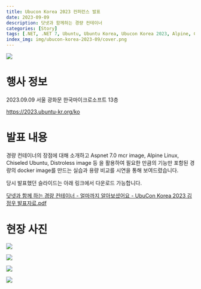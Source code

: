 ```yaml
---
title: Ubucon Korea 2023 컨퍼런스 발표
date: 2023-09-09
description: 닷넷과 함께하는 경량 컨테이너
categories: [Story]
tags: [.NET, .NET 7, Ubuntu, Ubuntu Korea, Ubucon Korea 2023, Alpine, Chiseled Ubuntu, Distroless]
index_img: img/ubucon-korea-2023-09/cover.png
---
```


![](img/ubucon-korea-2023-09/cover.png)

# 행사 정보

2023.09.09 서울 광화문 한국마이크로소프트 13층

https://2023.ubuntu-kr.org/ko

# 발표 내용

경량 컨테이너의 장점에 대해 소개하고 Aspnet 7.0 mcr image, Alpine Linux, Chiseled Ubuntu, Distroless image 등 을 활용하여 필요한 만큼의 기능만 포함된 경량의 docker image를 만드는 실습과 용량 비교를 시연을 통해 보여드렸습니다.

당시 발표했던 슬라이드는 아래 링크에서 다운로드 가능합니다.

[닷넷과 함께 하는 경량 컨테이너 - 얼마까지 알아보셨어요 - UbuCon Korea 2023 김정우 발표자료.pdf](https://drive.google.com/file/d/1biOffRvsBTqJ2ykwuCwQwYWKWtJ9Nrlv/view?usp=sharing)

# 현장 사진

![](img/ubucon-korea-2023-09/KakaoTalk_20240920_155907253_04.jpg)

![](img/ubucon-korea-2023-09/KakaoTalk_20240920_155907253_26.jpg)

![](img/ubucon-korea-2023-09/KakaoTalk_20240920_155907253_25.jpg)

![](img/ubucon-korea-2023-09/KakaoTalk_20240920_155907253_21.jpg)